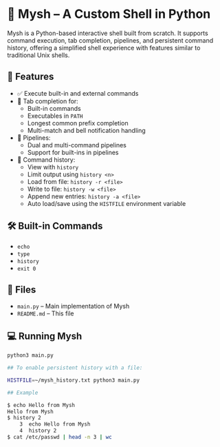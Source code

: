 # 🐚 Mysh – A Custom Shell in Python

Mysh is a Python-based interactive shell built from scratch. It supports command execution, tab completion, pipelines, and persistent command history, offering a simplified shell experience with features similar to traditional Unix shells.

## 🚀 Features

- ✅ Execute built-in and external commands
- 🔁 Tab completion for:
  - Built-in commands
  - Executables in `PATH`
  - Longest common prefix completion
  - Multi-match and bell notification handling
- 🧵 Pipelines:
  - Dual and multi-command pipelines
  - Support for built-ins in pipelines
- 🧠 Command history:
  - View with `history`
  - Limit output using `history <n>`
  - Load from file: `history -r <file>`
  - Write to file: `history -w <file>`
  - Append new entries: `history -a <file>`
  - Auto load/save using the `HISTFILE` environment variable

## 🛠️ Built-in Commands

- `echo`
- `type`
- `history`
- `exit 0`

## 📁 Files

- `main.py` – Main implementation of Mysh
- `README.md` – This file

## 💻 Running Mysh

```bash
python3 main.py

## To enable persistent history with a file:

HISTFILE=~/mysh_history.txt python3 main.py

## Example

$ echo Hello from Mysh
Hello from Mysh
$ history 2
    3  echo Hello from Mysh
    4  history 2
$ cat /etc/passwd | head -n 3 | wc


